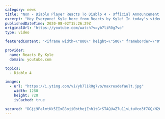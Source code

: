 ```yaml
---
category: news
title: "Non - Diablo Player Reacts To Diablo 4 - Official Announcement Cinematic Trailer | Blizzcon 2019"
excerpt: "Hey Everyone! Kyle here from Reacts by Kyle! In today's video, I'm going to react to Diablo 4 Cinematic Trailer. Let me know what you thought of this video and ..."
publishedDateTime: 2020-08-02T15:26:29Z
originalUrl: "https://youtube.com/watch?v=yb7liR0g7vo"
type: video

featuredContent: "<iframe width=\"800\" height=\"500\" frameborder=\"0\" src=\"https://www.youtube.com/embed/yb7liR0g7vo\" allow=\"accelerometer; autoplay; encrypted-media; gyroscope; picture-in-picture\" allowfullscreen></iframe>"

provider:
  name: Reacts By Kyle
  domain: youtube.com

topics:
  - Diablo 4

images:
  - url: "https://i.ytimg.com/vi/yb7liR0g7vo/maxresdefault.jpg"
    width: 1280
    height: 720
    isCached: true

secured: "DGjj9PalmtKk5EIxE8oji0bthejZnh1tG+STAQUwZ7u11vLtuVco3f7GQ/N20utGU0rKu/UziitWpZVIfoKMGjvGgjWjZ8YTt/wP1ne1K1zIghRUA7iF5G5Slz3dXVYvNXXlYyf4lN4o6qiyRFKbqLwxe6DnA/mw+QzdKjkwK+azW3+Gpv7xpInPnMWiZuZiLwsvHXJNJDksBi3oIGcUwvgOeOGESn297crxMRvOjBlHEMuKooF3bGZpy0AWszealtau39lQI0uKqrMkjfEzD/1aiwaBywEQojDe/Ec+OMVSgtT7fm5VMNaaN7HZdAZs+myB1uqWEVNI0jf7EA6ibIhsFe+Aq5Qc7NKM+ygRCr3Me2tcCDdKAJpmzWpaaBF26H8vWnEYaBXHmlNECM5ylYIH1y8n+q/j3w0e7ksv39u6PChkoph1i7jDnIrhmi9J;vkaCQLIYxr/Ng0bXsk/AGg=="
---
```


